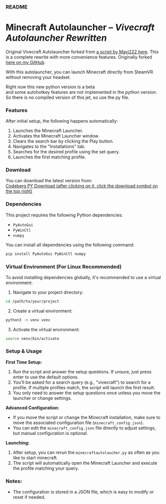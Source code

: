 ### README

# Minecraft Autolauncher – *Vivecraft Autolauncher Rewritten*

Original Vivecraft Autolauncher forked from [a script by Mavi222 here](https://github.com/Mavi222/Vivecraft-autolauncher).
This is a complete rewrite with more convenience features. Originally forked [here on my GitHub](https://github.com/marvin1099/Minecraft_Autolaucher).

With this autolauncher, you can launch Minecraft directly from SteamVR without removing your headset.  

Right now this new python version is a beta  
and some autohotkey features are not implemented in the python version.  
So there is no compiled version of this jet, so use the py file.

### Features

After initial setup, the following happens automatically:

1. Launches the Minecraft Launcher.
2. Activates the Minecraft Launcher window.
3. Clears the search bar by clicking the Play button.
4. Navigates to the "Installations" tab.
5. Searches for the desired profile using the set query.
6. Launches the first matching profile.

### Download

You can download the latest version from:  
[Codeberg PY Download (after clicking on it, click the download symbol on the top right)](https://codeberg.org/marvin1099/Minecraft_Autolaucher/src/branch/python-variant/minecraftautolaucher.py)

### Dependencies

This project requires the following Python dependencies:
- `PyAutoGui`
- `PyWinCtl`
- `numpy`

You can install all dependencies using the following command:

```bash
pip install PyAutoGui PyWinCtl numpy
```

### Virtual Environment (For Linux Recommended)

To avoid installing dependencies globally, it's recommended to use a virtual environment:

1. Navigate to your project directory:

```bash
cd /path/to/your/project
```

2. Create a virtual environment:

```bash
python3 -m venv venv
```

3. Activate the virtual environment:

```bash
source venv/bin/activate
```

### Setup & Usage

**First Time Setup:**

1. Run the script and answer the setup questions. If unsure, just press enter to use the default options.
2. You'll be asked for a search query (e.g., "vivecraft") to search for a profile. If multiple profiles match, the script will launch the first result.
3. You only need to answer the setup questions once unless you move the launcher or change settings.

**Advanced Configuration:**

- If you move the script or change the Minecraft installation, make sure to move the associated configuration file (`minecraft_config.json`).
- You can edit the `minecraft_config.json` file directly to adjust settings, but manual configuration is optional.

**Launching:**

1. After setup, you can rerun the `minecraftautolaucher.py` as often as you like to start minecraft. 
2. The script will automatically open the Minecraft Launcher and execute the profile matching your query.

### Notes:

- The configuration is stored in a JSON file, which is easy to modify or reset if needed.